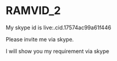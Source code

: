 # RAMVID_2

My skype id is live:.cid.17574ac99a61f446

Please invite me via skype.

I will show you my requirement via skype
